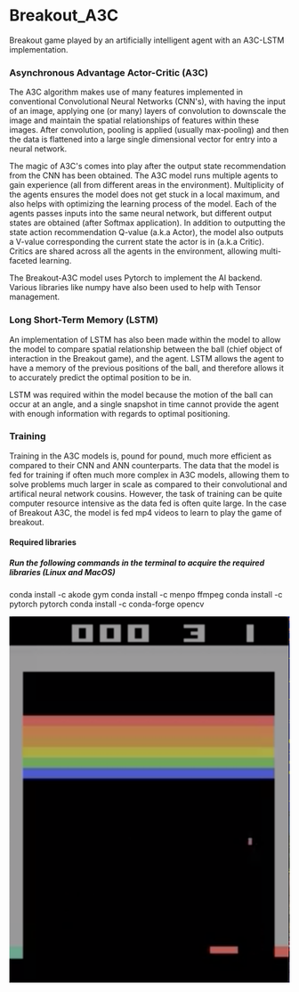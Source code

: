 # Breakout_A3C
Breakout game played by an artificially intelligent agent with an A3C-LSTM implementation. 

### Asynchronous Advantage Actor-Critic (A3C)
The A3C algorithm makes use of many features implemented in conventional Convolutional 
Neural Networks (CNN's), with having the input of an image, applying one (or many) layers 
of convolution to downscale the image and maintain the spatial relationships of features 
within these images. After convolution, pooling is applied (usually max-pooling) and then
the data is flattened into a large single dimensional vector for entry into a neural network. 

The magic of A3C's comes into play after the output state recommendation from the CNN has been
obtained. The A3C model runs multiple agents to gain experience (all from different areas in
the environment). Multiplicity of the agents ensures the model does not get stuck in a local maximum, 
and also helps with optimizing the learning process of the model. Each of the agents passes inputs
into the same neural network, but different output states are obtained (after Softmax application). 
In addition to outputting the state action recommendation Q-value (a.k.a Actor), the model also 
outputs a V-value corresponding the current state the actor is in (a.k.a Critic). Critics are 
shared across all the agents in the environment, allowing multi-faceted learning. 

The Breakout-A3C model uses Pytorch to implement the AI backend. Various libraries like numpy 
have also been used to help with Tensor management. 

### Long Short-Term Memory (LSTM)
An implementation of LSTM has also been made within the model to allow the model to compare
spatial relationship between the ball (chief object of interaction in the Breakout game), and
the agent. LSTM allows the agent to have a memory of the previous positions of the ball, and
therefore allows it to accurately predict the optimal position to be in. 

LSTM was required within the model because the motion of the ball can occur at an angle, 
and a single snapshot in time cannot provide the agent with enough information with regards
to optimal positioning.

### Training
Training in the A3C models is, pound for pound, much more efficient as compared to their CNN
and ANN counterparts. The data that the model is fed for training if often much more complex in
A3C models, allowing them to solve problems much larger in scale as compared to their convolutional
and artifical neural network cousins. However, the task of training can be quite computer 
resource intensive as the data fed is often quite large. In the case of Breakout A3C, the model
is fed mp4 videos to learn to play the game of breakout.

#### Required libraries
##### Run the following commands in the terminal to acquire the required libraries (Linux and MacOS)
conda install -c akode gym 
conda install -c menpo ffmpeg 
conda install -c pytorch pytorch 
conda install -c conda-forge opencv 

![Screenshot of the Breakout game](screenshot.png)

